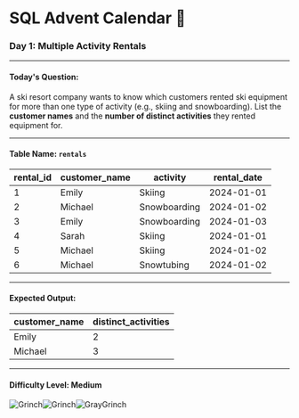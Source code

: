 # SQL Advent Calendar 🎄
### Day 1: Multiple Activity Rentals

---

#### **Today's Question:**
A ski resort company wants to know which customers rented ski equipment for more than one type of activity (e.g., skiing and snowboarding).
List the **customer names** and the **number of distinct activities** they rented equipment for.

---

#### **Table Name: `rentals`**

| rental_id | customer_name | activity       | rental_date |
|-----------|---------------|----------------|-------------|
| 1         | Emily         | Skiing         | 2024-01-01  |
| 2         | Michael       | Snowboarding   | 2024-01-02  |
| 3         | Emily         | Snowboarding   | 2024-01-03  |
| 4         | Sarah         | Skiing         | 2024-01-01  |
| 5         | Michael       | Skiing         | 2024-01-02  |
| 6         | Michael       | Snowtubing     | 2024-01-02  |

---

#### **Expected Output:**

| customer_name | distinct_activities |
|---------------|---------------------|
| Emily         | 2                   |
| Michael       | 3                   |

---

#### **Difficulty Level:** **Medium**
![Grinch](https://www.sqlcalendar.com/grinch.svg)![Grinch](https://www.sqlcalendar.com/grinch.svg)![GrayGrinch](https://www.sqlcalendar.com/grinchGray.svg)
